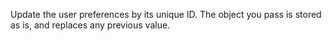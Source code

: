 Update the user preferences by its unique ID. The object you pass is stored as is, and replaces any previous value.